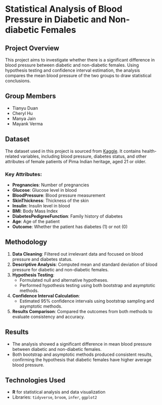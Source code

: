 # Statistical Analysis of Blood Pressure in Diabetic and Non-diabetic Females

## Project Overview
This project aims to investigate whether there is a significant difference in blood pressure between diabetic and non-diabetic females. Using hypothesis testing and confidence interval estimation, the analysis compares the mean blood pressure of the two groups to draw statistical conclusions.

## Group Members
- Tianyu Duan
- Cheryl Hu
- Manya Jain
- Mayank Verma

## Dataset
The dataset used in this project is sourced from [Kaggle](https://www.kaggle.com/datasets/whenamancodes/predict-diabities). It contains health-related variables, including blood pressure, diabetes status, and other attributes of female patients of Pima Indian heritage, aged 21 or older.

### Key Attributes:
- **Pregnancies**: Number of pregnancies
- **Glucose**: Glucose level in blood
- **BloodPressure**: Blood pressure measurement
- **SkinThickness**: Thickness of the skin
- **Insulin**: Insulin level in blood
- **BMI**: Body Mass Index
- **DiabetesPedigreeFunction**: Family history of diabetes
- **Age**: Age of the patient
- **Outcome**: Whether the patient has diabetes (1) or not (0)

## Methodology
1. **Data Cleaning**: Filtered out irrelevant data and focused on blood pressure and diabetes status.
2. **Descriptive Analysis**: Computed mean and standard deviation of blood pressure for diabetic and non-diabetic females.
3. **Hypothesis Testing**:
   - Formulated null and alternative hypotheses.
   - Performed hypothesis testing using both bootstrap and asymptotic methods.
4. **Confidence Interval Calculation**:
   - Estimated 95% confidence intervals using bootstrap sampling and asymptotic methods.
5. **Results Comparison**: Compared the outcomes from both methods to evaluate consistency and accuracy.

## Results
- The analysis showed a significant difference in mean blood pressure between diabetic and non-diabetic females.
- Both bootstrap and asymptotic methods produced consistent results, confirming the hypothesis that diabetic females have higher average blood pressure.

## Technologies Used
- **R** for statistical analysis and data visualization
- Libraries: `tidyverse`, `broom`, `infer`, `ggplot2`
